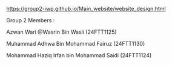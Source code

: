 https://group2-iwp.github.io/Main_website/website_design.html

Group 2 Members :

Azwan Wari @Wasrin Bin Wasli (24FTT1125)

Muhammad Adhwa Bin Mohammad Fairuz (24FTT1130)

Mohammad Haziq Irfan bin Mohammad Saidi (24FTT1124)
